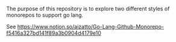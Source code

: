 The purpose of this repository is to explore two different styles of monorepos to support go lang.

See https://www.notion.so/aizatto/Go-Lang-Github-Monorepo-f5416a327bd141f89a3b0904d4179e10